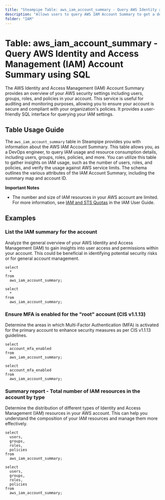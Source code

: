 ```yaml
---
title: "Steampipe Table: aws_iam_account_summary - Query AWS Identity and Access Management (IAM) Account Summary using SQL"
description: "Allows users to query AWS IAM Account Summary to get a detailed overview of the account's IAM usage and resource consumption."
folder: "IAM"
---
```


# Table: aws_iam_account_summary - Query AWS Identity and Access Management (IAM) Account Summary using SQL

The AWS Identity and Access Management (IAM) Account Summary provides an overview of your AWS security settings including users, groups, roles, and policies in your account. This service is useful for auditing and monitoring purposes, allowing you to ensure your account is secure and compliant with your organization's policies. It provides a user-friendly SQL interface for querying your IAM settings.

## Table Usage Guide

The `aws_iam_account_summary` table in Steampipe provides you with information about the AWS IAM Account Summary. This table allows you, as a DevOps engineer, to query IAM usage and resource consumption details, including users, groups, roles, policies, and more. You can utilize this table to gather insights on IAM usage, such as the number of users, roles, and policies, and verify the usage against AWS service limits. The schema outlines the various attributes of the IAM Account Summary, including the summary map and account ID.

**Important Notes**
- The number and size of IAM resources in your AWS account are limited. For more information, see [IAM and STS Quotas](https://docs.aws.amazon.com/IAM/latest/UserGuide/reference_iam-quotas.html) in the IAM User Guide.

## Examples

### List the IAM summary for the account 
Analyze the general overview of your AWS Identity and Access Management (IAM) to gain insights into user access and permissions within your account. This could be beneficial in identifying potential security risks or for general account management.

```sql+postgres
select
  *
from
  aws_iam_account_summary;
```

```sql+sqlite
select
  *
from
  aws_iam_account_summary;
```

### Ensure MFA is enabled for the "root" account (CIS v1.1.13)
Determine the areas in which Multi-Factor Authentication (MFA) is activated for the primary account to enhance security measures as per CIS v1.1.13 guidelines.

```sql+postgres
select
  account_mfa_enabled
from
  aws_iam_account_summary;
```

```sql+sqlite
select
  account_mfa_enabled
from
  aws_iam_account_summary;
```




### Summary report - Total number of IAM resources in the account by type
Determine the distribution of different types of Identity and Access Management (IAM) resources in your AWS account. This can help you understand the composition of your IAM resources and manage them more effectively.

```sql+postgres
select
  users,
  groups,
  roles,
  policies
from
  aws_iam_account_summary;
```

```sql+sqlite
select
  users,
  groups,
  roles,
  policies
from
  aws_iam_account_summary;
```